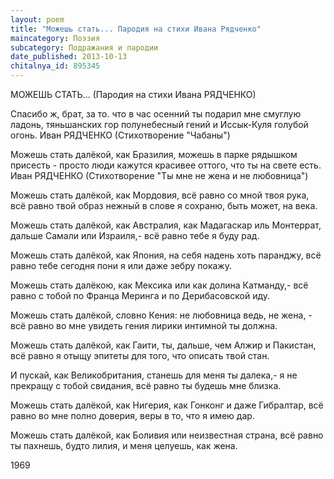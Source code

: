 ```yaml
---
layout: poem
title: "Можешь стать... Пародия на стихи Ивана Рядченко"
maincategory: Поэзия
subcategory: Подражания и пародии
date_published: 2013-10-13
chitalnya_id: 895345
---
```




МОЖЕШЬ СТАТЬ...
(Пародия на стихи Ивана РЯДЧЕНКО)

Спасибо ж, брат, за то. что в час осенний
ты подарил мне смуглую ладонь,
тяньшанских гор полунебесный гений
и Иссык-Куля голубой огонь.
Иван РЯДЧЕНКО
(Стихотворение "Чабаны")

Можешь стать далёкой, как Бразилия,
можешь в парке рядышком присесть -
просто люди кажутся красивее
оттого, что ты на свете есть.
Иван РЯДЧЕНКО
(Стихотворение 
"Ты мне не жена и не любовница")

Можешь стать далёкой, как Мордовия,
всё равно со мной твоя рука,
всё равно твой образ нежный в слове я
сохраню, быть может, на века.

Можешь стать далёкой, как Австралия,
как Мадагаскар иль Монтеррат,
дальше Самали или Израиля,-
всё равно тебе я буду рад.   
 
Можешь стать далёкой, как Япония,
на себя надень хоть паранджу,
всё равно тебе сегодня пони я
или даже зебру покажу.

Можешь стать далёкою, как Мексика
или как долина Катманду,-
всё равно с тобой по Франца Меринга
и по Дерибасовской иду.

Можешь стать далёкой, словно Кения:
не любовница ведь, не жена, -
всё равно во мне увидеть гения
лирики интимной ты должна.

Можешь стать далёкой, как Гаити, ты,
дальше, чем Алжир и Пакистан,
всё равно я отыщу эпитеты
для того, что описать твой стан.

И пускай, как Великобритания,
станешь для меня ты  далека,-
я не прекращу с тобой свидания,
всё равно ты будешь мне близка.

Можешь стать далёкой, как Нигерия,
как Гонконг и даже Гибралтар,
всё равно во мне полно доверия,
веры в то, что я имею дар.

Можешь стать далёкой, как Боливия
или неизвестная страна,
всё равно ты пахнешь, будто лилия,
и меня целуешь, как жена.

1969






